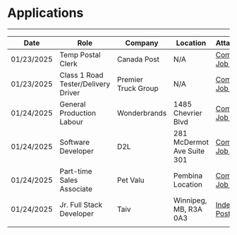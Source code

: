 # Applications
---

| Date       | Role                                | Company                 | Location                   | Attachments                                                                                                                                                                                                                                    |
| ---------- | ----------------------------------- | ----------------------- | -------------------------- | ---------------------------------------------------------------------------------------------------------------------------------------------------------------------------------------------------------------------------------------------- |
| 01/23/2025 | Temp Postal Clerk                   | Canada Post             | N/A                        | [Company Job Posting](https://jobs.canadapost.ca/job/Winnipeg-Temp-Postal-Clerk-MB/588213317/?feedId=222817&utm_source=Indeed&utm_campaign=CanPost_Indeed&jobPipeline=Indeed)                                                                  |
| 01/23/2025 | Class 1 Road Tester/Delivery Driver | Premier <br>Truck Group | N/A                        | [Company Job Posting](https://jobs.lever.co/premiertruck/094a805d-3315-4b8f-8701-ee38e1dec524/apply)                                                                                                                                           |
| 01/24/2025 | General Production Labour           | Wonderbrands            | 1485 Chevrier Blvd         | [Company Job Posting](https://careersen-wonderbrands.icims.com/jobs/17608/job?utm_source=hiringcafe_integration&iis=Job+Board&iisn=HiringCafe&mobile=false&width=1030&height=500&bga=true&needsRedirect=false&jan1offset=-360&jun1offset=-300) |
| 01/24/2025 | Software Developer                  | D2L                     | 281 McDermot Ave Suite 301 | [Company Job Posting](https://www.d2l.com/careers/jobs/software-developer/260466/)                                                                                                                                                             |
| 01/24/2025 | Part-time Sales Associate           | Pet Valu                | Pembina Location           | [Company Job Posting](https://petvalu.wd3.myworkdayjobs.com/external_career_site_pet_valu_canada/job/3002---Winnipeg---Pembina/Part-time-Sales-Associate_R22744-1)                                                                             |
| 01/24/2025 | Jr. Full Stack Developer            | Taiv                    | Winnipeg, MB, R3A 0A3      | [Indeed Posting](https://ca.indeed.com/viewjob?jk=d2e08fa61e791981&from=shareddesktop)                                                                                                                                                         |
|            |                                     |                         |                            |                                                                                                                                                                                                                                                |

